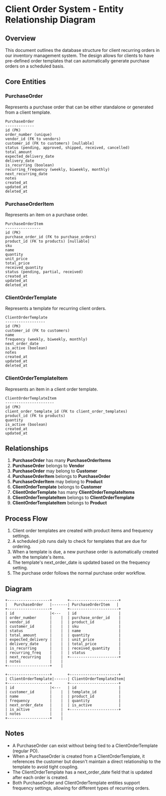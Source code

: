 
# Client Order System - Entity Relationship Diagram

## Overview
This document outlines the database structure for client recurring orders in our inventory management system. The design allows for clients to have pre-defined order templates that can automatically generate purchase orders on a scheduled basis.

## Core Entities

### PurchaseOrder
Represents a purchase order that can be either standalone or generated from a client template.

```
PurchaseOrder
-------------
id (PK)
order_number (unique)
vendor_id (FK to vendors)
customer_id (FK to customers) [nullable]
status (pending, approved, shipped, received, cancelled)
total_amount
expected_delivery_date
delivery_date
is_recurring (boolean)
recurring_frequency (weekly, biweekly, monthly)
next_recurring_date
notes
created_at
updated_at
deleted_at
```

### PurchaseOrderItem
Represents an item on a purchase order.

```
PurchaseOrderItem
----------------
id (PK)
purchase_order_id (FK to purchase_orders)
product_id (FK to products) [nullable]
sku
name
quantity
unit_price
total_price
received_quantity
status (pending, partial, received)
created_at
updated_at
deleted_at
```

### ClientOrderTemplate
Represents a template for recurring client orders.

```
ClientOrderTemplate
------------------
id (PK)
customer_id (FK to customers)
name
frequency (weekly, biweekly, monthly)
next_order_date
is_active (boolean)
notes
created_at
updated_at
deleted_at
```

### ClientOrderTemplateItem
Represents an item in a client order template.

```
ClientOrderTemplateItem
----------------------
id (PK)
client_order_template_id (FK to client_order_templates)
product_id (FK to products)
quantity
is_active (boolean)
created_at
updated_at
```

## Relationships

1. **PurchaseOrder** has many **PurchaseOrderItems**
2. **PurchaseOrder** belongs to **Vendor**
3. **PurchaseOrder** may belong to **Customer**
4. **PurchaseOrderItem** belongs to **PurchaseOrder**
5. **PurchaseOrderItem** may belong to **Product**
6. **ClientOrderTemplate** belongs to **Customer**
7. **ClientOrderTemplate** has many **ClientOrderTemplateItems**
8. **ClientOrderTemplateItem** belongs to **ClientOrderTemplate**
9. **ClientOrderTemplateItem** belongs to **Product**

## Process Flow

1. Client order templates are created with product items and frequency settings.
2. A scheduled job runs daily to check for templates that are due for ordering.
3. When a template is due, a new purchase order is automatically created with the template's items.
4. The template's next_order_date is updated based on the frequency setting.
5. The purchase order follows the normal purchase order workflow.

## Diagram

```
+-------------------+       +----------------------+
|   PurchaseOrder   |-------| PurchaseOrderItem   |
+-------------------+       +----------------------+
| id                |<---   | id                   |
| order_number      |    |  | purchase_order_id    |
| vendor_id         |    |  | product_id           |
| customer_id       |    |  | sku                  |
| status            |    |  | name                 |
| total_amount      |    |  | quantity             |
| expected_delivery |    |  | unit_price           |
| delivery_date     |    |  | total_price          |
| is_recurring      |    |  | received_quantity    |
| recurring_freq    |    |  | status               |
| next_recurring    |    |  +----------------------+
| notes             |    |
+-------------------+    |
                          
+-------------------+       +----------------------+
| ClientOrderTemplate|------| ClientOrderTemplateItem|
+-------------------+       +----------------------+
| id                |<---   | id                   |
| customer_id       |    |  | template_id          |
| name              |    |  | product_id           |
| frequency         |    |  | quantity             |
| next_order_date   |    |  | is_active            |
| is_active         |    |  +----------------------+
| notes             |    |
+-------------------+    |
```

## Notes
- A PurchaseOrder can exist without being tied to a ClientOrderTemplate (regular PO).
- When a PurchaseOrder is created from a ClientOrderTemplate, it references the customer but doesn't maintain a direct relationship to the template to avoid tight coupling.
- The ClientOrderTemplate has a next_order_date field that is updated after each order is created.
- Both PurchaseOrder and ClientOrderTemplate entities support frequency settings, allowing for different types of recurring orders.
